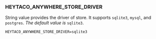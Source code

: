 ### HEYTACO_ANYWHERE_STORE_DRIVER

String value provides the driver of store. It supports `sqlite3`, `mysql`, and `postgres`. *The default value is* `sqlite3`.

```
HEYTACO_ANYWHERE_STORE_DRIVER=sqlite3
```
